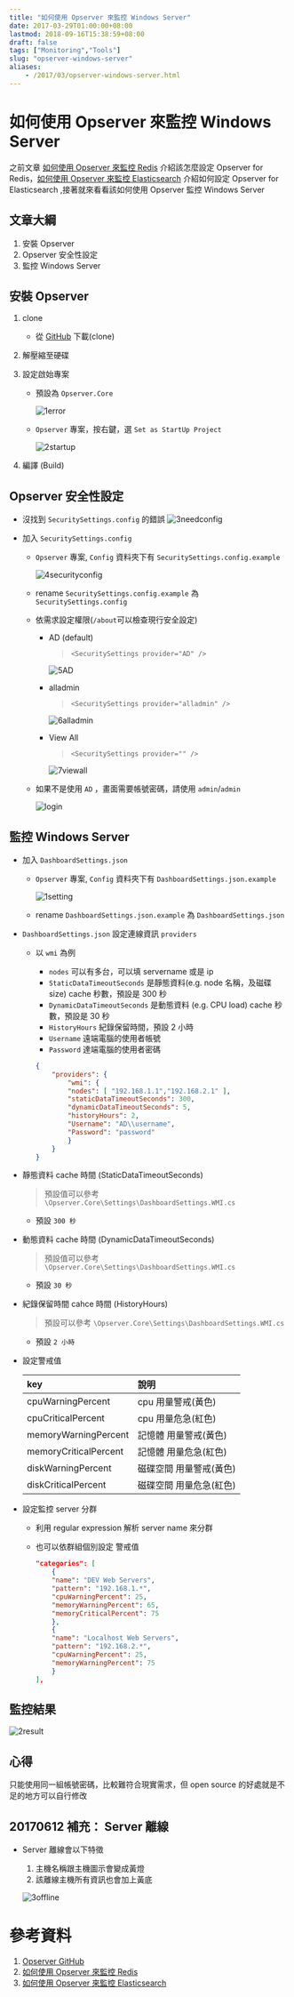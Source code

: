 ```yaml
---
title: "如何使用 Opserver 來監控 Windows Server"
date: 2017-03-29T01:00:00+08:00
lastmod: 2018-09-16T15:38:59+08:00
draft: false
tags: ["Monitoring","Tools"]
slug: "opserver-windows-server"
aliases:
    - /2017/03/opserver-windows-server.html
---
```

# 如何使用 Opserver 來監控 Windows Server
之前文章 [如何使用 Opserver 來監控 Redis](//blog.yowko.com/2017/03/opserver-redis.html) 介紹該怎麼設定 Opserver for Redis，[如何使用 Opserver 來監控 Elasticsearch](//blog.yowko.com/2017/03/opserver-elasticsearch.html) 介紹如何設定 Opserver for Elasticsearch ,接著就來看看該如何使用 Opserver 監控 Windows Server

## 文章大綱
1.  安裝 Opserver
2.  Opserver 安全性設定
3.  監控 Windows Server


## 安裝 Opserver
1. clone
    * 從 [GitHub](https://github.com/opserver/Opserver) 下載(clone)

2.  解壓縮至硬碟
3.  設定啟始專案
    * 預設為 `Opserver.Core`
        
        ![1error](https://cloud.githubusercontent.com/assets/3851540/21705712/88ede1d0-d3fc-11e6-837c-d05d9d84f8cb.png)

    * `Opserver` 專案，按右鍵，選 `Set as StartUp Project`
        
        ![2startup](https://cloud.githubusercontent.com/assets/3851540/21705710/88ed648a-d3fc-11e6-9034-5ad2b8e8c919.png)
4.  編譯 (Build)


## Opserver 安全性設定
* 沒找到 `SecuritySettings.config` 的錯誤
    ![3needconfig](https://cloud.githubusercontent.com/assets/3851540/21705708/88ab5a7c-d3fc-11e6-8b10-761fff9a2b89.png)

* 加入 `SecuritySettings.config`
    * `Opserver` 專案, `Config` 資料夾下有 `SecuritySettings.config.example`

        ![4securityconfig](https://cloud.githubusercontent.com/assets/3851540/21705714/88f073f0-d3fc-11e6-8d50-5c2448184ad6.png)

    * rename `SecuritySettings.config.example` 為 `SecuritySettings.config`
    * 依需求設定權限(`/about`可以檢查現行安全設定)
        * AD (default)
            
            >`<SecuritySettings provider="AD" />`

            ![5AD](https://cloud.githubusercontent.com/assets/3851540/21705716/89100170-d3fc-11e6-9dc7-8b3576ba93b4.png)

        * alladmin
            
            >`<SecuritySettings provider="alladmin" />`

            ![6alladmin](https://cloud.githubusercontent.com/assets/3851540/21705715/88f40ab0-d3fc-11e6-96bf-c8d44582fac3.png)

        * View All
            
            >`<SecuritySettings provider="" />`
            
            ![7viewall](https://cloud.githubusercontent.com/assets/3851540/21705717/89103334-d3fc-11e6-8a9b-b024b7c8e224.png)

    * 如果不是使用 `AD` ，畫面需要帳號密碼，請使用 `admin`/`admin`
        
        ![login](https://cloud.githubusercontent.com/assets/3851540/26041694/7a9ec8c2-3961-11e7-881c-b62d45245d6b.png)

## 監控 Windows Server

* 加入 `DashboardSettings.json`
    * `Opserver` 專案, `Config` 資料夾下有 `DashboardSettings.json.example`
        
        ![1setting](https://cloud.githubusercontent.com/assets/3851540/21882123/05ab390c-d8e4-11e6-8f0a-55fff50be407.png)

    * rename `DashboardSettings.json.example` 為 `DashboardSettings.json`

* `DashboardSettings.json` 設定連線資訊 `providers`
    * 以 `wmi` 為例
        *   `nodes` 可以有多台，可以填 servername 或是 ip
        *   `StaticDataTimeoutSeconds` 是靜態資料(e.g. node 名稱，及磁碟 size) cache 秒數，預設是 300 秒
        *   `DynamicDataTimeoutSeconds` 是動態資料 (e.g. CPU load) cache 秒數，預設是 30 秒
        *   `HistoryHours` 紀錄保留時間，預設 2 小時
        *   `Username` 遠端電腦的使用者帳號
        *   `Password` 達端電腦的使用者密碼
        
        ```json
        {
            "providers": {
                "wmi": {
                "nodes": [ "192.168.1.1","192.168.2.1" ],
                "staticDataTimeoutSeconds": 300,
                "dynamicDataTimeoutSeconds": 5,
                "historyHours": 2,
                "Username": "AD\\username",
                "Password": "password"
                }
            }
        }
        ```

* 靜態資料 cache 時間 (StaticDataTimeoutSeconds)
    
    > 預設值可以參考 `\Opserver.Core\Settings\DashboardSettings.WMI.cs`

    * 預設 `300 秒`

* 動態資料 cache 時間 (DynamicDataTimeoutSeconds)

    > 預設值可以參考 `\Opserver.Core\Settings\DashboardSettings.WMI.cs`

    * 預設 `30 秒`

* 紀錄保留時間 cahce 時間 (HistoryHours)

    > 預設可以參考 `\Opserver.Core\Settings\DashboardSettings.WMI.cs`

    * 預設 `2 小時`

- 設定警戒值

    key|	說明
    :---|:---
    cpuWarningPercent|	cpu 用量警戒(黃色)
    cpuCriticalPercent|	cpu 用量危急(紅色)
    memoryWarningPercent|	記憶體 用量警戒(黃色)
    memoryCriticalPercent|	記憶體 用量危急(紅色)
    diskWarningPercent|	磁碟空間 用量警戒(黃色)
    diskCriticalPercent|	磁碟空間 用量危急(紅色)

* 設定監控 server 分群
    *   利用 regular expression 解析 server name 來分群
    *   也可以依群組個別設定 警戒值
        
        ```json
        "categories": [
            {
            "name": "DEV Web Servers",
            "pattern": "192.168.1.*",
            "cpuWarningPercent": 25,
            "memoryWarningPercent": 65,
            "memoryCriticalPercent": 75
            },
            {
            "name": "Localhost Web Servers",
            "pattern": "192.168.2.*",
            "cpuWarningPercent": 25,
            "memoryWarningPercent": 75
            }
        ],
        ```

## 監控結果

![2result](https://cloud.githubusercontent.com/assets/3851540/21882124/05b131b8-d8e4-11e6-883d-a0f586767fde.png)

## 心得

只能使用同一組帳號密碼，比較難符合現實需求，但 open source 的好處就是不足的地方可以自行修改

## 20170612 補充： Server 離線

* Server 離線會以下特徵

    1.  主機名稱跟主機圖示會變成黃燈
    2.  該離線主機所有資訊也會加上黃底


    ![3offline](https://user-images.githubusercontent.com/3851540/27023331-ae67703a-4f84-11e7-9dd8-952907419c77.png)

# 參考資料

1.  [Opserver GitHub](https://github.com/opserver/Opserver)
2.  [如何使用 Opserver 來監控 Redis](//blog.yowko.com/2017/03/opserver-redis.html)
3.  [如何使用 Opserver 來監控 Elasticsearch](//blog.yowko.com/2017/03/opserver-elasticsearch.html)
